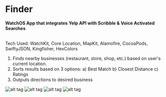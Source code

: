# Finder

**WatchOS App that integrates Yelp API with Scribble & Voice Activated Searches**<br><br>

Tech Used: WatchKit, Core Location, MapKit, Alamofire, CocoaPods, SwiftyJSON, Kingfisher, HexColors

1) Finds nearby businesses (restaurant, store, shop, etc.) based on user's current location. <br>
2) Sorts results based on 3 options: a) Best Match b) Closest Distance c) Ratings <br>
3) Outputs directions to desired business

![alt tag](https://lh4.googleusercontent.com/lG5Y1TWZukOrM1Ys4irycTvg7ZFNeM2zKET3zIl8TysRyYAn0F7PuxaKdg77-2cUgoH-JoN2C3zZ3_0LbVYe=w1202-h569)
![alt tag](https://lh5.googleusercontent.com/qGhxjtISkWntRVbQSgoqR-ENyH9K7FWbddiAR0Guv9vDQOfBu44B_LfmpLHD69DHRKWVKfKNlHPiuPXItC7G=w1202-h569)
![alt tag](https://lh6.googleusercontent.com/DX-udYejkesbOmfw9W8ASNF9DvNXynfl7VqQ0C6NZ4KTXv0jEJbcnDoMbTfDEtR2bnYmXD-ZXsIkv-SbHoeu=w1202-h569)
![alt tag](https://lh6.googleusercontent.com/PPhVi0FjbKA0pmhNS_hEhF-6bK9Ydz3XuAr0Fo6VyPwzdyznLYsQCIolbnKgz2KElJO6ZPaftUhWtCp2OM5L=w1202-h569)
